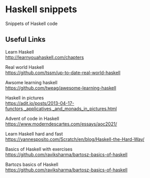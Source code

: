 # Haskell snippets

Snippets of Haskell code

## Useful Links

Learn Haskell  
http://learnyouahaskell.com/chapters

Real world Haskell  
https://github.com/tssm/up-to-date-real-world-haskell

Awsome learning haskell  
https://github.com/tweag/awesome-learning-haskell

Haskell in pictures  
https://adit.io/posts/2013-04-17-functors,_applicatives,_and_monads_in_pictures.html

Advent of code in Haskell  
https://www.moderndescartes.com/essays/aoc2021/

Learn Haskell hard and fast  
https://yannesposito.com/Scratch/en/blog/Haskell-the-Hard-Way/

Basics of Haskell with exercises  
https://github.com/raviksharma/bartosz-basics-of-haskell

Bartozs basics of Haskell  
https://github.com/raviksharma/bartosz-basics-of-haskell
